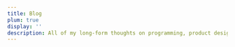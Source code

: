 ```yaml
---
title: Blog
plum: true
display: ''
description: All of my long-form thoughts on programming, product design, and more, collected in chronological order.
---
```


<SubNav />

<ListPosts only-date type="blog" />

